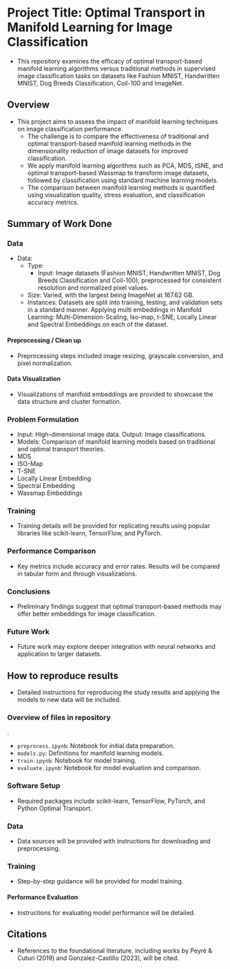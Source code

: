 # Project Title: Optimal Transport in Manifold Learning for Image Classification

* This repository examines the efficacy of optimal transport-based manifold learning algorithms versus traditional methods in supervised image classification tasks on datasets like Fashion MNIST, Handwritten MNIST, Dog Breeds Classification, Coil-100 and ImageNet.

## Overview

* This project aims to assess the impact of manifold learning techniques on image classification performance.
  *  The challenge is to compare the effectiveness of traditional and optimal transport-based manifold learning methods in the dimensionality reduction of image datasets for improved classification.
  *  We apply manifold learning algorithms such as PCA, MDS, tSNE, and optimal transport-based Wassmap to transform image datasets, followed by classification using standard machine learning models.
  *  The comparison between manifold learning methods is quantified using visualization quality, stress evaluation, and classification accuracy metrics.

## Summary of Work Done

### Data

* Data:
  * Type:
    * Input: Image datasets (Fashion MNIST, Handwritten MNIST, Dog Breeds Classification and Coil-100), preprocessed for consistent resolution and normalized pixel values.
  * Size: Varied, with the largest being ImageNet at 167.62 GB.
  * Instances: Datasets are split into training, testing, and validation sets in a standard manner. Applying multi embeddings in Manifold Learning: Multi-Dimension-Scaling, Iso-map, t-SNE, Locally Linear and Spectral Embeddings on each of the dataset.

#### Preprocessing / Clean up

* Preprocessing steps included image resizing, grayscale conversion, and pixel normalization.

#### Data Visualization

* Visualizations of manifold embeddings are provided to showcase the data structure and cluster formation.

### Problem Formulation

* Input: High-dimensional image data. Output: Image classifications.
* Models: Comparison of manifold learning models based on traditional and optimal transport theories.
 * MDS
 * ISO-Map
 * T-SNE
 * Locally Linear Embedding
 * Spectral Embedding
 * Wassmap Embeddings  

### Training

* Training details will be provided for replicating results using popular libraries like scikit-learn, TensorFlow, and PyTorch.

### Performance Comparison

* Key metrics include accuracy and error rates. Results will be compared in tabular form and through visualizations.

### Conclusions

* Preliminary findings suggest that optimal transport-based methods may offer better embeddings for image classification.

### Future Work

* Future work may explore deeper integration with neural networks and application to larger datasets.

## How to reproduce results

* Detailed instructions for reproducing the study results and applying the models to new data will be included.

### Overview of files in repository
 .
* `preprocess.ipynb`: Notebook for initial data preparation.
* `models.py`: Definitions for manifold learning models.
* `train.ipynb`: Notebook for model training.
* `evaluate.ipynb`: Notebook for model evaluation and comparison.

### Software Setup

* Required packages include scikit-learn, TensorFlow, PyTorch, and Python Optimal Transport.

### Data

* Data sources will be provided with instructions for downloading and preprocessing.

### Training

* Step-by-step guidance will be provided for model training.

#### Performance Evaluation

* Instructions for evaluating model performance will be detailed.

## Citations

* References to the foundational literature, including works by Peyré & Cuturi (2019) and Gonzalez-Castillo (2023), will be cited.
